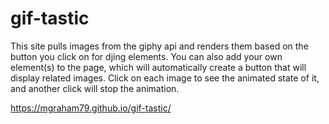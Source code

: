 # gif-tastic
This site pulls images from the giphy api and renders them based on the button you click on for djing elements. You can also add your own element(s) to the page, which will automatically create a button that will display related images. Click on each image to see the animated state of it, and another click will stop the animation.

https://mgraham79.github.io/gif-tastic/
